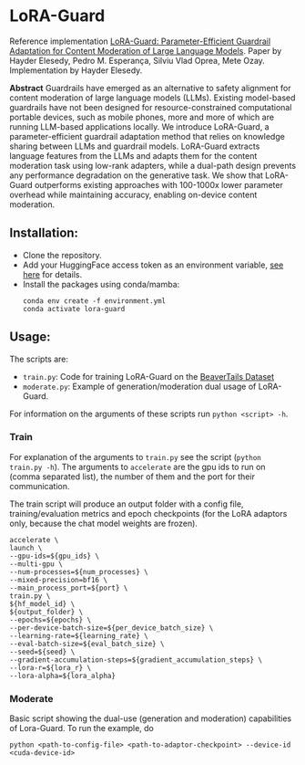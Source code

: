 # LoRA-Guard

Reference implementation [LoRA-Guard: Parameter-Efficient Guardrail Adaptation for Content Moderation of Large Language Models](https://arxiv.org/abs/2407.02987). 
Paper by Hayder Elesedy, Pedro M. Esperança, Silviu Vlad Oprea, Mete Ozay. 
Implementation by Hayder Elesedy.

**Abstract**
Guardrails have emerged as an alternative to safety alignment for content
moderation of large language models (LLMs). Existing model-based guardrails
have not been designed for resource-constrained computational portable devices,
such as mobile phones, more and more of which are running LLM-based
applications locally. We introduce LoRA-Guard, a parameter-efficient guardrail
adaptation method that relies on knowledge sharing between LLMs and guardrail
models. LoRA-Guard extracts language features from the LLMs and adapts them for
the content moderation task using low-rank adapters, while a dual-path design
prevents any performance degradation on the generative task. We show that
LoRA-Guard outperforms existing approaches with 100-1000x lower parameter
overhead while maintaining accuracy, enabling on-device content moderation.

## Installation:
- Clone the repository.
- Add your HuggingFace access token as an environment variable,
  [see here](https://huggingface.co/docs/huggingface_hub/en/package_reference/environment_variables#hftoken)
  for details.
- Install the packages using conda/mamba:
  ```
  conda env create -f environment.yml
  conda activate lora-guard
  ```

## Usage:
The scripts are:
- `train.py`: Code for training LoRA-Guard on the [BeaverTails Dataset](https://github.com/PKU-Alignment/beavertails)
- `moderate.py`: Example of generation/moderation dual usage of LoRA-Guard.

For information on the arguments of these scripts run `python <script> -h`.

### Train
For explanation of the arguments to `train.py` see the script (`python train.py -h`).
The arguments to `accelerate` are the gpu ids to run on (comma separated list), the number of 
them and the port for their communication.

The train script will produce an output folder with a config file, training/evaluation metrics
and epoch checkpoints (for the LoRA adaptors only, because the chat model weights are frozen). 

```
accelerate \
launch \
--gpu-ids=${gpu_ids} \
--multi-gpu \
--num-processes=${num_processes} \
--mixed-precision=bf16 \
--main_process_port=${port} \
train.py \
${hf_model_id} \
${output_folder} \
--epochs=${epochs} \
--per-device-batch-size=${per_device_batch_size} \
--learning-rate=${learning_rate} \
--eval-batch-size=${eval_batch_size} \
--seed=${seed} \
--gradient-accumulation-steps=${gradient_accumulation_steps} \
--lora-r=${lora_r} \
--lora-alpha=${lora_alpha}
```

### Moderate
Basic script showing the dual-use (generation and moderation) capabilities of Lora-Guard.
To run the example, do
```
python <path-to-config-file> <path-to-adaptor-checkpoint> --device-id <cuda-device-id>
```